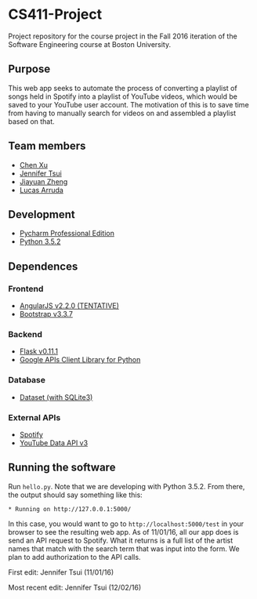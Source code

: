 # CS411-Project

Project repository for the course project in the Fall 2016 iteration of the Software Engineering course at Boston University.

## Purpose

This web app seeks to automate the process of converting a playlist of songs held in Spotify into a playlist of YouTube videos, which would be saved to your YouTube user account. The motivation of this is to save time from having to manually search for videos on and assembled a playlist based on that. 

## Team members 
* [Chen Xu](https://github.com/chenyphg)
* [Jennifer Tsui](https://github.com/j-tsui)
* [Jiayuan Zheng](https://github.com/jiayuanz)
* [Lucas Arruda](https://github.com/larruda13)

## Development

* [Pycharm Professional Edition](https://www.jetbrains.com/pycharm/download/)
* [Python 3.5.2](https://www.python.org/downloads/release/python-350/)

## Dependences

### Frontend

* [AngularJS v2.2.0 (TENTATIVE)](https://angularjs.org/)
* [Bootstrap v3.3.7](http://getbootstrap.com/)

### Backend

* [Flask v0.11.1](https://pypi.python.org/pypi/Flask)
* [Google APIs Client Library for Python](https://developers.google.com/api-client-library/python/start/installation)

### Database

* [Dataset (with SQLite3)](https://dataset.readthedocs.io/en/latest/)

### External APIs

* [Spotify](https://developer.spotify.com/web-api/)
* [YouTube Data API v3](https://developers.google.com/youtube/v3/)


## Running the software

Run `hello.py`. Note that we are developing with Python 3.5.2.
From there, the output should say something like this:

```
* Running on http://127.0.0.1:5000/
```

In this case, you would want to go to `http://localhost:5000/test` in your browser to see the resulting web app.
As of 11/01/16, all our app does is send an API request to Spotify. What it returns is a full list of the artist names that match with the search term that was input into the form. We plan to add authorization to the API calls.

First edit: Jennifer Tsui (11/01/16)

Most recent edit: Jennifer Tsui (12/02/16)
